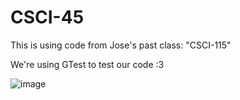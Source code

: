 # CSCI-45
This is using code from Jose's past class: "CSCI-115"

We're using GTest to test our code :3

![image](https://github.com/user-attachments/assets/83cc8f94-9aa5-4923-b886-305e3b3a5d29)
